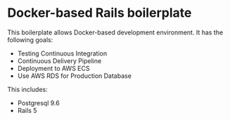 # Docker-based Rails boilerplate

This boilerplate allows Docker-based development environment. It has the following goals:

* Testing Continuous Integration
* Continuous Delivery Pipeline
* Deployment to AWS ECS
* Use AWS RDS for Production Database

This includes:

* Postgresql 9.6
* Rails 5
